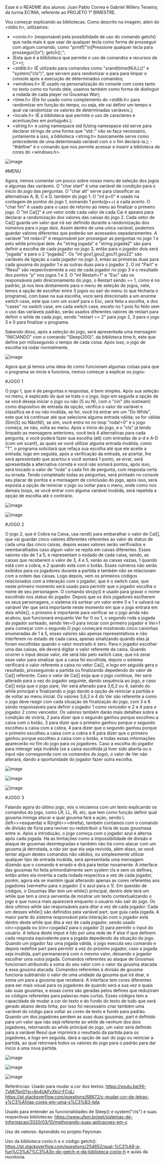Esse é o README dos alunos: Juan Pablo Correa e Gabriel Willers Teixeira; da turma EC1MA, referente ao PROJETO 1° BIMESTRE.

Vou começar explicando as bibliotecas. Como descrito na imagem, além do <stdio.h>, utilizamos:
- <conio.h> (responsável pela possibilidade de uso do comando getch() que nada mais é que usar de qualquer tecla como forma de prosseguir com algum comando, como "printf("\n[Pressione qualquer tecla para prosseguir]\n"); getch();";
- <iostream> (Esta que é a bliblioteca que permite o uso de comandos e recursos de C++);
- <stdlib.h> (É utilizado para comandos como "srand(time(NULL))" e "system("cls")", que servem para randomizar e para para limpar o console após a execução de determinados comandos;
- <windows.h> (É usado na personalização do console com cores tanto no texto como no fundo dele, usamos também como forma de distinguir a rodada de cada player no Gousmas War);
- <time.h> (Ele foi usado como complemento do <stdlib.h> para randomizar em função do tempo, ou seja, ele vai definir um tempo o qual vai randomizar os valores de determinadas variáveis.);
- <locale.h> (É a biblioteca que permite o uso de caracteres e acentuações em português.);
- <string.h> e using namespace std (Using namespace std serve para declarar strings de uma forma que "std::" não se faça necessário, juntamente a isso, a biblioteca <string.h> basicamente serve como antecedente de uma determinada variável com o o fim declará-la.);
-"#define" é o comando que nos permite acessar e inserir a biblioteca de cores do <windows.h>.

![image](https://github.com/user-attachments/assets/d0c50806-5617-4a1c-a4c2-aa52b20499e4)



#MENU

Agora, iremos comentar um pouco sobre nosso menu de seleção dos jogos e algumas das variáveis. O "char start" é uma variável de condição para o início do jogo das perguntas. O "char alt" serve para classificar as alternativas A, B, C e D, também do jogo 1. O "int p=0" é usado na contagem de pontos do jogo 1, somando 1 ponto(p++) a cada acerto. O "char fim" é usado para o caso de retorno ao menu ao finalizar o primeiro jogo. O "Int Cai[]" é um vetor onde cada valor de cada Cai é apeans para declarar a randomização dos valores das caixas do jogo 2. Cada vetor de Cai[] guarda um valor que irá ser definido durante a randomização dos númenos para o jogo dois. Assim dentro de uma unica variável, podemos guardar valores diferentes que poderão ser acessados sepadaramentes. A variável "int roda=0" é responsável por prosseguir as perguntas no jogo 1 e pelo while principal dele. As "string jogada" e "string jogada2" são para definir a escolha de cada jogador no jogo 3, então para o jogador dois será "jogada" e para o 2 "jogada2". Os "int gou1,gou2,gou11,gou22" são variáveis de ligação a cada jogador no jogo 3, entao as primeiras duas para cada gousma do jogador 1 e as outras duas para o jogador 2. O int "Part" e "Resul" são respectivamente a vez de cada jogador no jogo 3 e o resultado dos pontos "p" nos jogos 1 e 3. O "int Restart=1" e "Esc" são os responsáveis pelo direcionamento do jogo, o Restart sendo == 1, como é no padrão, já nos leva diretamente para o menu de seleção de jogos, nele, temos a opção de escolher entre 3 jogos ou sair do menu (o que fecharia o programa), com base na sua escolha, voce será direcionado a um enorme switch case, este que com um scanf para o Esc, será feita a escolha, e dos "cases" no switch case, em cada switch case, exceto no 1 pois foi feito sem o uso das variáveis padrão, serão usados diferentes valores de restart para definir o while de cada jogo, sendo "restart == 2" para jogo 2, 3 para o jogo 3 e 0 para finalizar o programa.

Sabendo disso, após a seleção do jogo, será apresentada uma mensagem "INICIANDO" com o comando "Sleep(200)", da biblioteca time.h, este que define por milissegundo o tempo de cada coisa. Após isso, o jogo de escolha irá rodar normalmente.

![image](https://github.com/user-attachments/assets/ceb12925-b65d-405e-8731-f59861704c54)





Agora que já temos uma ideia de como funcionam algumas coisas para que o programa se inicie e funciona, iremos começar a explicar os jogos: 


#JOGO 1

O jogo 1, que é de perguntas e respostas, é bem simples. Após sua seleção no menu, é explicado do que se trata o o jogo, logo em seguida a opção de se você deseja iniciar o jogo ou não (S ou N), com o "cin" (do iostream) como dispositivo de entrada da opção, verifica o valor da variável e classifica se é ou não inválida, se for, você irá entrar em um "Do While", este que irá continuar até que selecione alguma entrada válida; se for válida (Sim(S) ou Não(N)), se sim, você entra no no loop "roda!=0" e o jogo começa, se não, volta ao menu. Após o início do jogo, e o "cls" já tendo limpado as mensagens anteriores, você terá 4 alternativas para cada pergunta, e você poderá fazer sua escolha (alt) com entradas de a-d e A-D (com um scanf), as quais se você utilizar alguma entrada inválida, como "T", o programa solicitará que refaça sua escolha até que ele aceite a entrada; logo em seguida, após a verificação da entrada, se acertar, lhe será apresentado que acertou e você somará 1 ponto, se errar, será apresentada a alternativa correta e você não somará pontos, após isso, será trocado o valor de "roda" a cada fim de pergunta, com resposta certa ou errada. Tendo completado todas as perguntas, será printado no console seu placar de pontos e a mensagem de conclusão do jogo, após isso, será exposta a opção de reiniciar o jogo ou voltar para o menu, onde como nos demais loops, se você entrar com alguma variável inválida, será repetida a opção de escolha até o contrário.


![image](https://github.com/user-attachments/assets/bb9db760-d109-41fb-a2ae-f904bfad066b)

![image](https://github.com/user-attachments/assets/b70b88e1-9003-43b9-b0f0-9a3070c7c07b)



#JOGO 2


O jogo 2, que é Cobra na Caixa, usa rand() para embaralhar o valor de Cai[], que vai guardar cinco valores diferentes referentes ao valor de status de cada uma das cinco caixas, depois esses valores serão verifivados e reembaralhados caso algum valor se repita em caixas diferentes. Esses valores vão de 1 a 5, e representam o esdado de cada caixa, sendo, as caixas que receberem o valor de 3, 4 e 5, serão as caixas vazias, 1 quando está com a cobra, e 2 quando está com o botão. Esses números não serão exibidos para os jogadores durante a partida e também não se relacionam com a ordem das caixas. Logo depois, vem os primeiros códigos relacionados com a interação com o jogador, que é o switch case, que neste primeiro momento será usado para permitir que o jogador escolha o nome de seu personagem. O comando strcpy() é usado para gravar o nome escolhido nos status do jogador. Depois que os dois jogadores esclherem os seus personagens, o sistema irá sortear um valor entre 0 e 1 e salvará na variável Ver que será importante neste momento em que o jogo entrará em dois while{}, o primeiro é importante para verificar se o jogo ainda não acabou, que funcionará enquanto Ver for 0 ou 1, o segundo roda a jogada do jogador sorteado, sendo Ver=0 para iniciar com primeiro jogador e Ver=1 para começar com o segundo.O jogo começará mostrando cinco caixinhas enumeradas de 1 à 5, esses valores são apenas representativos e não interferem no estado de cada caixa, apenas sinalizando quando elas já foram escolhidas quando o valor mostrado é zero. Para o jogador escolher uma das caixas, ele deverá digitar o valor referente da caixa. Quando ocorrer o input desse valor, ele será lido pelo switch case, que irá zerar esse valor para sinalizar que a caixa foi escolhida, depois o sistema verificará o valor referente a caixa no vetor Cai[], e logo em seguida gera o resultado, prosseguindo a partida ou finalizando depedendo do valor de Cai[] referente. Caso o valor de Cai[] exija que o jogo continue, Ver será alterado para a vez do jogador seguinte, dando sequência ao jogo, e caso Cai[] exija que o jogo pare, Ver será alterado para 3,6,2 ou 4, saindo do while principal e finalizando o jogo dando a opção de reiniciar a partida e de voltar ao menu inicial. Os valores 3,6,2 e 4 do Ver são referente a como o jogo deve reagir com cada situação de finalização do jogo, com 3 e 6 sendo responsáveis para definir o jogador 1 como vencedor e 2 e 4 para o jogador 2 como vencedor. Os valores também darão mais detalhes sobre a condição de virória, 2 para dizer que o segundo ganhou porque escolheu a caixa com o botão, 3 para dizer que o primeiro ganhou porque o segundo escolheu a caixa com a cobra, 4 para dizer que o segundo ganhou porque o primeiro escolheu a caixa com a cobra e 6 para dizer que o primeiro ganhou porque escolheu a caixa com o botão, e todas essas informações aparecerão no fim do jogo para os jogadores. Caso a escolha do jogador para interagir seja inválida (se a caixa escolhida já tiver sido aberta ou o input não corresponda com os comandos do jogo), o valor de Ver não alterará, dando a oportunidade do jogador fazer outra escolha. 

![image](https://github.com/user-attachments/assets/d099d431-6819-4597-a662-a9c62613ebe7)

![image](https://github.com/user-attachments/assets/a12fb351-d365-4c06-8e7c-2d7725bb7d9d)
          
![image](https://github.com/user-attachments/assets/d7705b24-ec3d-4b3a-8104-91cb4af47913)



#JOGO 3    


Falando agora do último jogo, nós o iniciamos com um texto explicando os comandos do jogo, como LR, LL, RL etc, que tem como função definir qual gousma inimiga atacar e qual gousma fará a ação, sendo L (left>>>esquerda) e R(right>>>direita), também contamos com o comando de divisão de fúria para reviver ou redistribuir a fúria de suas gousmasa entre si. Após a introdução, o jogo começa com o jogador azul e alterna após cada jogada. Há as limitações como a impossibilidade de divisão e ataque de gousmas desintegradas e também não há como atacar com um gousma já derrotada, a não ser que ela seja revivida, além disso, se você tentar algum destes comandos não válidos, ou simplesmente utilizar qualquer tipo de entrada inválida, será apresentada uma mensagem dizendo que o comando é errado e dirá para tentar novamente. A interface das gousmas foi feita primordialmente sem system cls e sem os defines, então antes ela invertia a cada rodada respectiva a vez de cada jogador, porém, agora ela se mantém igual alterando apenas as cores referentes aos jogadores (vermelho para o jogador  2 e azul para o 1). Em questão de códigos, o Gousmas War tem um while{} principal, dentro dele terá um while que tem a única serventia de mostrar um texto contextualizando o jogo e que nunca mais aparecerá enquanto o usuário não sair do jogo. Os dois ultimos while são responsáveis para ditar a vez de cada jogador. Cada um desses while{} são definidos pela variável part, que guia cada jogada. A maior parte do sistema responsável pela interação com o jogador está dentro deste while que dita a vez de cada jogador, sendo usado cin>>jogada ou (cin>>jogada2 para o jogador 2) para permitir o input do usuário. A leitura deste imput é lido por uma rede de if else if que definem cada resposta equivalente para a jogada depedendo da situação do jogo. Quando um jogador faz uma jogada válida, o jogo executa seu comando e depois redefine part para permitir a vez do próximo jogador, caso a jogada seja inválida, part permanecerá com o mesmo valor, deixando o jogador escolher uma outra jogada. Comandos referentes ao ataque de Gousmas funcionam atribuindo a soma do seu valor com o valor da gousma atacada à essa gousma atacada. Comandos referentes à divisão de gousma funciona subtraindo o valor de uma unidade da gousma que irá doar, e soma um para a gousma que receberá. A interface tem cores diferentes para ser mais visual para os jogadores de quando será a sua vez e quais são suas gousmas, e essas cores são geradas pelos defines que reduziram os códigos referentes para palavras mais curtas. Esses códigos tem a capacidade de mudar a cor do texto e do fundo do texto de tudo que será gerado abaixo desta linha, por isso foi necessário criar também uma variável do código para voltar as cores de texto e fundo para padrão. Quando um dos jogadores perdem as suas duas gousmas, part é definido para um valor que não sejá referente ao while de nenhum dos dois jogadores, retornando ao while principal do jogo, um valor será definido para a variável Resul que imprimirá o resultado da partida para os jogadores, e logo em seguida, dará a opção de sair do jogo ou reiniciar a partida, ao qual retornará todos os valores do jogo para o padrão para dar inicio à uma nova partida.


![image](https://github.com/user-attachments/assets/141e7fd0-cf31-418e-a75e-a03d10b262af)

![image](https://github.com/user-attachments/assets/d6fe7076-5903-4dc9-9951-3cf5cf7f9de0)

![image](https://github.com/user-attachments/assets/495a9cc8-5d85-4db1-981d-d1a72a42b383)








Referências:
Usado para mudar a cor dos textos:
https://youtu.be/Hl-7xMl7bn0?si=6n4UkFvXkU-FCgLi
https://pt.stackoverflow.com/questions/68872/c-mudar-cor-de-letras-v%C3%A1rias-cores-em-uma-s%C3%B3-tela

Usado para entender as funcionalidades de Sleep() e system("cls") e suas respectivas bibliotecas:
https://www.ufsm.br/pet/sistemas-de-informacao/2020/03/10/melhorando-suas-aplicacoes-em-c

Uso de vetores:
Aprendido no projeto Feynman.

Uso da biblioteca conio.h e o código getch():
https://pt.stackoverflow.com/questions/254652/qual-%C3%A9-a-fun%C3%A7%C3%A3o-do-getch-e-da-biblioteca-conio-h e aulas da monitoria.
